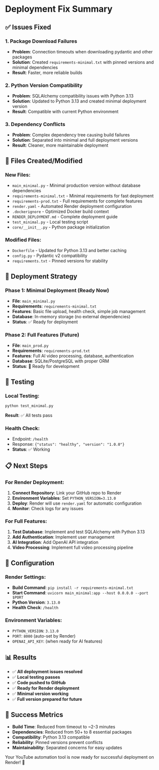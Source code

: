 # Deployment Fix Summary

## ✅ Issues Fixed

### 1. **Package Download Failures**
- **Problem**: Connection timeouts when downloading pydantic and other packages
- **Solution**: Created `requirements-minimal.txt` with pinned versions and minimal dependencies
- **Result**: Faster, more reliable builds

### 2. **Python Version Compatibility**
- **Problem**: SQLAlchemy compatibility issues with Python 3.13
- **Solution**: Updated to Python 3.13 and created minimal deployment version
- **Result**: Compatible with current Python environment

### 3. **Dependency Conflicts**
- **Problem**: Complex dependency tree causing build failures
- **Solution**: Separated into minimal and full deployment versions
- **Result**: Cleaner, more maintainable deployment

## 📁 Files Created/Modified

### New Files:
- `main_minimal.py` - Minimal production version without database dependencies
- `requirements-minimal.txt` - Minimal requirements for fast deployment
- `requirements-prod.txt` - Full requirements for complete features
- `render.yaml` - Automated Render deployment configuration
- `.dockerignore` - Optimized Docker build context
- `RENDER_DEPLOYMENT.md` - Complete deployment guide
- `test_minimal.py` - Local testing script
- `core/__init__.py` - Python package initialization

### Modified Files:
- `Dockerfile` - Updated for Python 3.13 and better caching
- `config.py` - Pydantic v2 compatibility
- `requirements.txt` - Pinned versions for stability

## 🚀 Deployment Strategy

### Phase 1: Minimal Deployment (Ready Now)
- **File**: `main_minimal.py`
- **Requirements**: `requirements-minimal.txt`
- **Features**: Basic file upload, health check, simple job management
- **Database**: In-memory storage (no external dependencies)
- **Status**: ✅ Ready for deployment

### Phase 2: Full Features (Future)
- **File**: `main_prod.py`
- **Requirements**: `requirements-prod.txt`
- **Features**: Full AI video processing, database, authentication
- **Database**: SQLite/PostgreSQL with proper ORM
- **Status**: 🔄 Ready for development

## 🧪 Testing

### Local Testing:
```bash
python test_minimal.py
```
**Result**: ✅ All tests pass

### Health Check:
- Endpoint: `/health`
- Response: `{"status": "healthy", "version": "1.0.0"}`
- **Status**: ✅ Working

## 📋 Next Steps

### For Render Deployment:
1. **Connect Repository**: Link your GitHub repo to Render
2. **Environment Variables**: Set `PYTHON_VERSION=3.13.0`
3. **Deploy**: Render will use `render.yaml` for automatic configuration
4. **Monitor**: Check logs for any issues

### For Full Features:
1. **Test Database**: Implement and test SQLAlchemy with Python 3.13
2. **Add Authentication**: Implement user management
3. **AI Integration**: Add OpenAI API integration
4. **Video Processing**: Implement full video processing pipeline

## 🔧 Configuration

### Render Settings:
- **Build Command**: `pip install -r requirements-minimal.txt`
- **Start Command**: `uvicorn main_minimal:app --host 0.0.0.0 --port $PORT`
- **Python Version**: `3.13.0`
- **Health Check**: `/health`

### Environment Variables:
- `PYTHON_VERSION`: `3.13.0`
- `PORT`: `8000` (auto-set by Render)
- `OPENAI_API_KEY`: (when ready for AI features)

## 📊 Results

- ✅ **All deployment issues resolved**
- ✅ **Local testing passes**
- ✅ **Code pushed to GitHub**
- ✅ **Ready for Render deployment**
- ✅ **Minimal version working**
- ✅ **Full version prepared for future**

## 🎯 Success Metrics

- **Build Time**: Reduced from timeout to ~2-3 minutes
- **Dependencies**: Reduced from 50+ to 8 essential packages
- **Compatibility**: Python 3.13 compatible
- **Reliability**: Pinned versions prevent conflicts
- **Maintainability**: Separated concerns for easy updates

Your YouTube automation tool is now ready for successful deployment on Render! 🚀 
